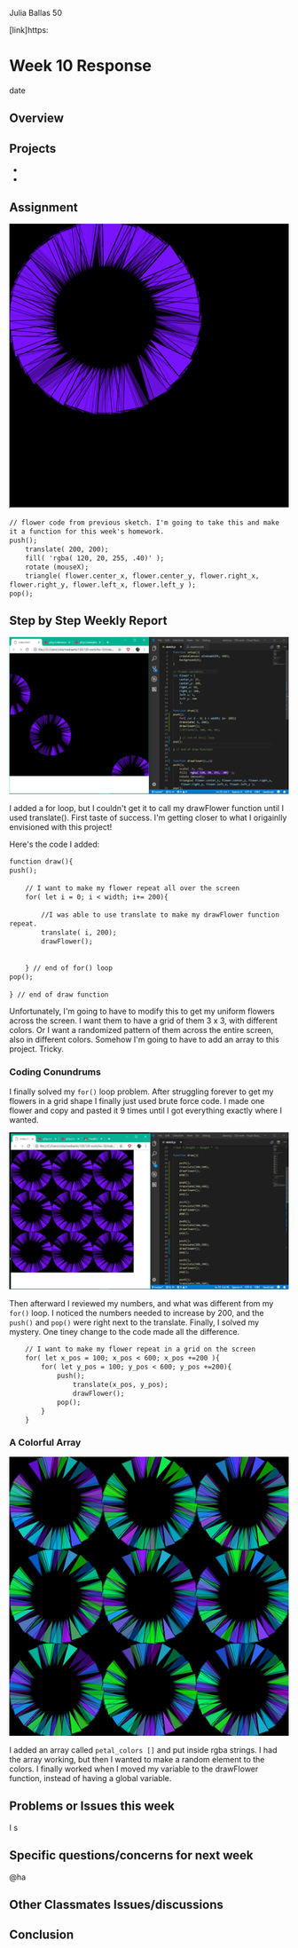 Julia Ballas 50

[link]https:

# Week 10 Response

date

## Overview

## Projects

- 
- 

## Assignment

![original flower code](original_flower_code.PNG)
```JS
// flower code from previous sketch. I'm going to take this and make it a function for this week's homework.
push();
    translate( 200, 200);
    fill( 'rgba( 120, 20, 255, .40)' );
    rotate (mouseX);
    triangle( flower.center_x, flower.center_y, flower.right_x, flower.right_y, flower.left_x, flower.left_y );
pop();
```

## Step by Step Weekly Report

![drawFlower function repeats](more_flower_function.PNG)

I added a for loop, but I couldn't get it to call my drawFlower function until I used translate(). First taste of success. I'm getting closer to what I origainlly envisioned with this project!

Here's the code I added:

```JS
function draw(){
push();

    // I want to make my flower repeat all over the screen
    for( let i = 0; i < width; i+= 200){

        //I was able to use translate to make my drawFlower function repeat.
        translate( i, 200);
        drawFlower();
    

    } // end of for() loop
pop();

} // end of draw function
```

Unfortunately, I'm going to have to modify this to get my uniform flowers across the screen. I want them to have a grid of them 3 x 3, with different colors. Or I want a randomized pattern of them across the entire screen, also in different colors. Somehow I'm going to have to add an array to this project. Tricky.

###  Coding Conundrums

I finally solved my `for()` loop problem. After struggling forever to get my flowers in a grid shape I finally just used brute force code. I made one flower and copy and pasted it 9 times until I got everything exactly where I wanted.

![Flowers in a 3 x 3 grid](flowers_in_grid.PNG)

Then afterward I reviewed my numbers, and what was different from my `for()` loop. I noticed the numbers needed to increase by 200, and the `push()` and `pop()` were right next to the translate. Finally, I solved my mystery. One tiney change to the code made all the difference.

```JS
    // I want to make my flower repeat in a grid on the screen
    for( let x_pos = 100; x_pos < 600; x_pos +=200 ){
        for( let y_pos = 100; y_pos < 600; y_pos +=200){
            push();
                translate(x_pos, y_pos);
                drawFlower();
            pop();
        }
    } 
```

### A Colorful Array

![Colored Petals](colorful_flowers.PNG)

I added an array called `petal_colors []` and put inside rgba strings. I had the array working, but then I wanted to make a random element to the colors. I finally worked when I moved my variable to the drawFlower function, instead of having a global variable.



## Problems or Issues this week

I s

## Specific questions/concerns for next week
@ha


## Other Classmates Issues/discussions


## Conclusion
